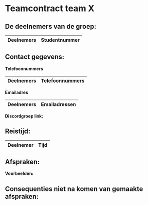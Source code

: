 # Teamcontract team X

## De deelnemers van de groep:
| Deelnemers | Studentnummer 
| --- | --- 


## Contact gegevens:


__Telefoonnummers__

| Deelnemers | Telefoonnummers
| --- | --- 

__Emailadres__

| Deelnemers | Emailadressen
| --- | --- 


__Discordgroep link:__


## Reistijd:
| Deelnemer | Tijd 
|---|---|


## Afspraken:


__Voorbeelden:__


## Consequenties niet na komen van gemaakte afspraken:
